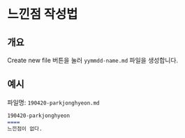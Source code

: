 느낀점 작성법
====

개요
----
Create new file 버튼을 눌러 `yymmdd-name.md` 파일을 생성합니다.

예시
----
파일명: `190420-parkjonghyeon.md`
```markdown
190420-parkjonghyeon
====
느낀점이 없다.
```
